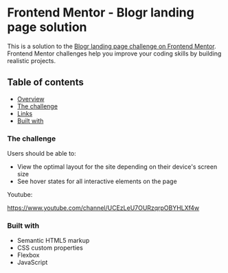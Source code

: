 # Frontend Mentor - Blogr landing page solution

This is a solution to the [Blogr landing page challenge on Frontend Mentor](https://www.frontendmentor.io/challenges/blogr-landing-page-EX2RLAApP). Frontend Mentor challenges help you improve your coding skills by building realistic projects.

## Table of contents

- [Overview](#overview)
- [The challenge](#the-challenge)
- [Links](#links)
- [Built with](#built-with)



### The challenge

Users should be able to:

- View the optimal layout for the site depending on their device's screen size
- See hover states for all interactive elements on the page

Youtube:

https://www.youtube.com/channel/UCEzLeU7OURzqrpOBYHLXf4w



### Built with

- Semantic HTML5 markup
- CSS custom properties
- Flexbox
- JavaScript
